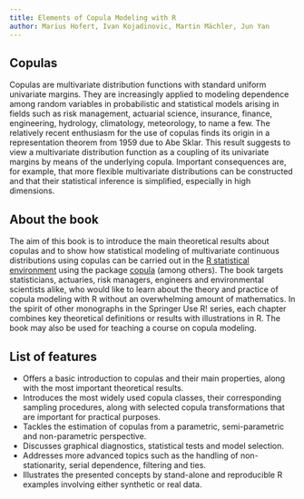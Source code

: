 ```yaml
---
title: Elements of Copula Modeling with R
author: Marius Hofert, Ivan Kojadinovic, Martin Mächler, Jun Yan
---
```


## Copulas

Copulas are multivariate distribution functions with standard uniform
univariate margins. They are increasingly applied to modeling
dependence among random variables in probabilistic and statistical
models arising in fields such as risk management, actuarial science,
insurance, finance, engineering, hydrology, climatology, meteorology,
to name a few. The relatively recent enthusiasm for the use of copulas
finds its origin in a representation theorem from 1959 due to Abe
Sklar. This result suggests to view a multivariate distribution
function as a coupling of its univariate margins by means of the
underlying copula.  Important consequences are, for example, that more
flexible multivariate distributions can be constructed and that their
statistical inference is simplified, especially in high dimensions.

## About the book

The aim of this book is to introduce the main theoretical results
about copulas and to show how statistical modeling of multivariate
continuous distributions using copulas can be carried out in the [R
statistical environment](http://www.r-project.org) using the package
[copula](https://cran.r-project.org/package=copula) (among
others). The book targets statisticians, actuaries, risk managers,
engineers and environmental scientists alike, who would like to learn
about the theory and practice of copula modeling with R without an
overwhelming amount of mathematics. In the spirit of other monographs
in the Springer Use R! series, each chapter combines key theoretical
definitions or results with illustrations in R. The book may also be
used for teaching a course on copula modeling.


## List of features
* Offers a basic introduction to copulas and their main properties,
  along with the most important theoretical results.
* Introduces the most widely used copula classes, their corresponding sampling
  procedures, along with selected copula transformations that are important for
  practical purposes.
* Tackles the estimation of copulas from a parametric, semi-parametric and
  non-parametric perspective.
* Discusses graphical diagnostics, statistical tests and model selection.
* Addresses more advanced topics such as the handling of non-stationarity,
  serial dependence, filtering and ties.
* Illustrates the presented concepts by stand-alone and reproducible R
  examples involving either synthetic or real data.
